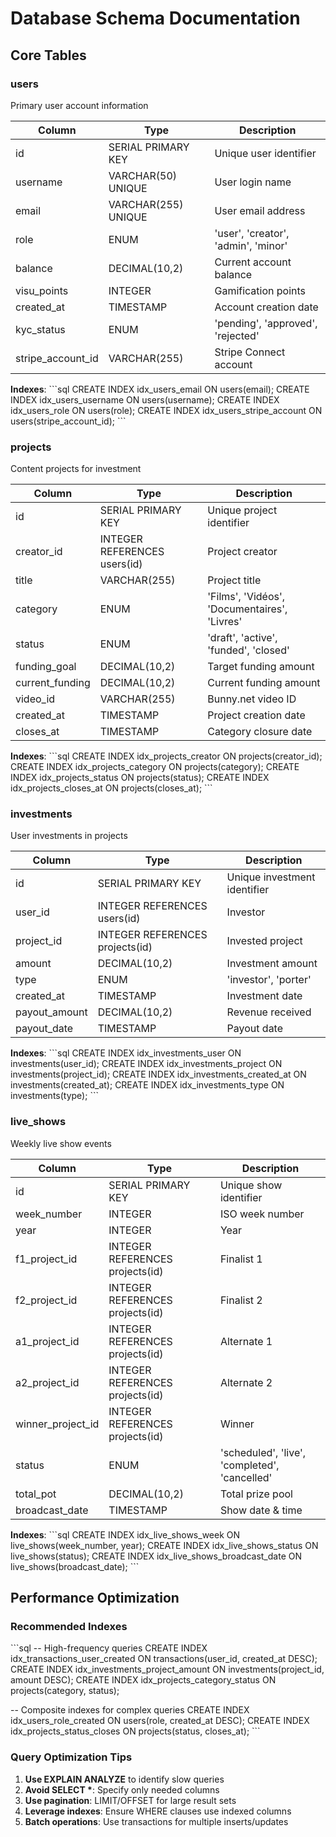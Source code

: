 # Database Schema Documentation

## Core Tables

### users
Primary user account information

| Column | Type | Description |
|--------|------|-------------|
| id | SERIAL PRIMARY KEY | Unique user identifier |
| username | VARCHAR(50) UNIQUE | User login name |
| email | VARCHAR(255) UNIQUE | User email address |
| role | ENUM | 'user', 'creator', 'admin', 'minor' |
| balance | DECIMAL(10,2) | Current account balance |
| visu_points | INTEGER | Gamification points |
| created_at | TIMESTAMP | Account creation date |
| kyc_status | ENUM | 'pending', 'approved', 'rejected' |
| stripe_account_id | VARCHAR(255) | Stripe Connect account |

**Indexes**:
\`\`\`sql
CREATE INDEX idx_users_email ON users(email);
CREATE INDEX idx_users_username ON users(username);
CREATE INDEX idx_users_role ON users(role);
CREATE INDEX idx_users_stripe_account ON users(stripe_account_id);
\`\`\`

### projects
Content projects for investment

| Column | Type | Description |
|--------|------|-------------|
| id | SERIAL PRIMARY KEY | Unique project identifier |
| creator_id | INTEGER REFERENCES users(id) | Project creator |
| title | VARCHAR(255) | Project title |
| category | ENUM | 'Films', 'Vidéos', 'Documentaires', 'Livres' |
| status | ENUM | 'draft', 'active', 'funded', 'closed' |
| funding_goal | DECIMAL(10,2) | Target funding amount |
| current_funding | DECIMAL(10,2) | Current funding amount |
| video_id | VARCHAR(255) | Bunny.net video ID |
| created_at | TIMESTAMP | Project creation date |
| closes_at | TIMESTAMP | Category closure date |

**Indexes**:
\`\`\`sql
CREATE INDEX idx_projects_creator ON projects(creator_id);
CREATE INDEX idx_projects_category ON projects(category);
CREATE INDEX idx_projects_status ON projects(status);
CREATE INDEX idx_projects_closes_at ON projects(closes_at);
\`\`\`

### investments
User investments in projects

| Column | Type | Description |
|--------|------|-------------|
| id | SERIAL PRIMARY KEY | Unique investment identifier |
| user_id | INTEGER REFERENCES users(id) | Investor |
| project_id | INTEGER REFERENCES projects(id) | Invested project |
| amount | DECIMAL(10,2) | Investment amount |
| type | ENUM | 'investor', 'porter' |
| created_at | TIMESTAMP | Investment date |
| payout_amount | DECIMAL(10,2) | Revenue received |
| payout_date | TIMESTAMP | Payout date |

**Indexes**:
\`\`\`sql
CREATE INDEX idx_investments_user ON investments(user_id);
CREATE INDEX idx_investments_project ON investments(project_id);
CREATE INDEX idx_investments_created_at ON investments(created_at);
CREATE INDEX idx_investments_type ON investments(type);
\`\`\`

### live_shows
Weekly live show events

| Column | Type | Description |
|--------|------|-------------|
| id | SERIAL PRIMARY KEY | Unique show identifier |
| week_number | INTEGER | ISO week number |
| year | INTEGER | Year |
| f1_project_id | INTEGER REFERENCES projects(id) | Finalist 1 |
| f2_project_id | INTEGER REFERENCES projects(id) | Finalist 2 |
| a1_project_id | INTEGER REFERENCES projects(id) | Alternate 1 |
| a2_project_id | INTEGER REFERENCES projects(id) | Alternate 2 |
| winner_project_id | INTEGER REFERENCES projects(id) | Winner |
| status | ENUM | 'scheduled', 'live', 'completed', 'cancelled' |
| total_pot | DECIMAL(10,2) | Total prize pool |
| broadcast_date | TIMESTAMP | Show date & time |

**Indexes**:
\`\`\`sql
CREATE INDEX idx_live_shows_week ON live_shows(week_number, year);
CREATE INDEX idx_live_shows_status ON live_shows(status);
CREATE INDEX idx_live_shows_broadcast_date ON live_shows(broadcast_date);
\`\`\`

## Performance Optimization

### Recommended Indexes
\`\`\`sql
-- High-frequency queries
CREATE INDEX idx_transactions_user_created ON transactions(user_id, created_at DESC);
CREATE INDEX idx_investments_project_amount ON investments(project_id, amount DESC);
CREATE INDEX idx_projects_category_status ON projects(category, status);

-- Composite indexes for complex queries
CREATE INDEX idx_users_role_created ON users(role, created_at DESC);
CREATE INDEX idx_projects_status_closes ON projects(status, closes_at);
\`\`\`

### Query Optimization Tips
1. **Use EXPLAIN ANALYZE** to identify slow queries
2. **Avoid SELECT \***: Specify only needed columns
3. **Use pagination**: LIMIT/OFFSET for large result sets
4. **Leverage indexes**: Ensure WHERE clauses use indexed columns
5. **Batch operations**: Use transactions for multiple inserts/updates
